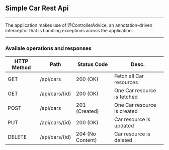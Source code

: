 ## Simple Car Rest Api
***
The application makes use of @ControllerAdvice, an annotation-driven interceptor that is handling exceptions across the application.
***
### Availale operations and responses

| HTTP Method  | Path  | Status Code  | Desc.  |
|---|---|---|---|
| GET   | /api/cars  | 200 (OK)  |  Fetch all Car resources |   |
| GET  | /api/cars/{id} | 200 (OK)   | One Car resource is fetched  |   |
| POST  |  /api/cars | 201 (Created)  | One Car resource is created   |   |
| PUT  | /api/cars/{id}  | 200 (OK)  | Car resource is updated  |   |
| DELETE  | /api/cars/{id}  | 204 (No Content)  | Car resource is deleted  |   |
